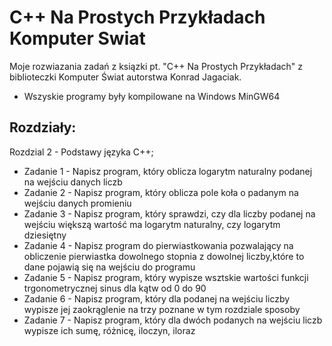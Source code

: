 # C++ Na Prostych Przykładach Komputer Swiat

Moje rozwiazania zadań z ksiązki pt. "C++ Na Prostych Przykładach" z biblioteczki Komputer Świat autorstwa Konrad Jagaciak.      
- Wszyskie programy były kompilowane na Windows MinGW64

## Rozdziały:
Rozdzial 2 - Podstawy języka C++;
  - Zadanie 1 - Napisz program, który oblicza logarytm naturalny podanej na wejściu danych liczb
  - Zadanie 2 - Napisz program, który oblicza pole koła o padanym na wejściu danych promieniu
  - Zadanie 3 - Napisz program, który sprawdzi, czy dla liczby podanej na wejściu większą wartość ma logarytm naturalny, czy logarytm dziesiętny
  - Zadanie 4 - Napisz program do pierwiastkowania pozwalający na obliczenie pierwiastka dowolnego stopnia z dowolnej liczby,które to dane pojawią się na wejściu do programu
  - Zadanie 5 - Napisz program, który wypisze wsztskie wartości funkcji trgonometrycznej sinus dla kątw od 0 do 90
  - Zadanie 6 - Napisz program, który dla podanej na wejściu liczby wypisze jej zaokrąglenie na trzy poznane w tym rozdziale sposoby
  - Zadanie 7 - Napisz program, który dla dwóch podanych na wejściu liczb wypisze ich sumę, różnicę, iloczyn, iloraz
